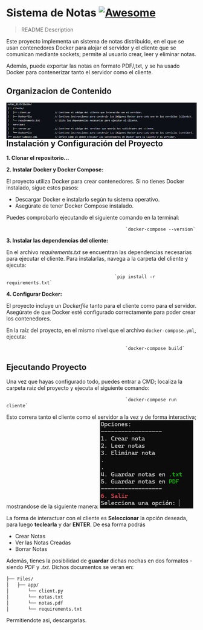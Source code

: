 # Sistema de Notas [![Awesome](https://cdn.jsdelivr.net/gh/sindresorhus/awesome@d7305f38d29fed78fa85652e3a63e154dd8e8829/media/badge.svg)](https://github.com/sindresorhus/awesome#readme)
> README Description

Este proyecto implementa un sistema de notas distribuido, en el que se usan contenedores Docker para alojar el servidor y el cliente que se comunican mediante sockets; permite al usuario crear, leer y eliminar notas. 

Además, puede exportar las notas en formato PDF/,txt, y se ha usado Docker para contenerizar tanto el servidor como el cliente.


## Organizacion de Contenido
<img src="img/content.png" align="right"/>

## Instalación y Configuración del Proyecto
**1. Clonar el repositorio...**

**2. Instalar Docker y Docker Compose:**

El proyecto utiliza Docker para crear contenedores. Si no tienes Docker instalado, sigue estos pasos:
- Descargar Docker e instalarlo según tu sistema operativo.
- Asegúrate de tener Docker Compose instalado.
    
Puedes comprobarlo ejecutando el siguiente comando en la terminal:

                                                `docker-compose --version`
**3. Instalar las dependencias del cliente:**

En el archivo *requirements.txt* se encuentran las dependencias necesarias para ejecutar el cliente. Para instalarlas, navega a la carpeta del cliente y ejecuta:

                                            `pip install -r requirements.txt`


**4. Configurar Docker:**

El proyecto incluye un *Dockerfile* tanto para el cliente como para el servidor. Asegúrate de que Docker esté configurado correctamente para poder crear los contenedores.

En la raíz del proyecto, en el mismo nivel que el archivo `docker-compose.yml`, ejecuta:

                                                `docker-compose build`


## Ejecutando Proyecto
Una vez que hayas configurado todo, puedes entrar a CMD; localiza la carpeta raiz del proyecto y ejecuta el siguiente comando:
                                                        
                                                `docker-compose run cliente` 

Esto correra tanto el cliente como el servidor a la vez y de forma interactiva; mostrandose de la siguiente manera:
<img src="img/Interface.png"/>

La forma de interactuar con el cliente es **Seleccionar** la opción deseada, para luego **teclearla** y dar **ENTER**. De esa forma podrás
- Crear Notas
- Ver las Notas Creadas
- Borrar Notas

Además, tienes la posibilidad de **guardar** dichas nochas en dos formatos - siendo *PDF* y *.txt*. Dichos documentos se veran en:

```
├── Files/
│   ├── app/
│       └── client.py
│       └── notas.txt
│       └── notas.pdf
│       └── requirements.txt
```

Permitiendote asi, descargarlas.
